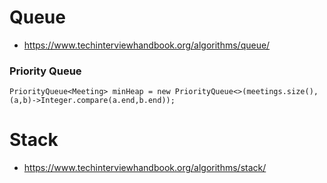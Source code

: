 # Queue
* https://www.techinterviewhandbook.org/algorithms/queue/

### Priority Queue
```agsl
PriorityQueue<Meeting> minHeap = new PriorityQueue<>(meetings.size(),(a,b)->Integer.compare(a.end,b.end));
```

# Stack
* https://www.techinterviewhandbook.org/algorithms/stack/